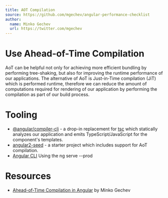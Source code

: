 ```yaml
---
title: AOT Compilation
source: https://github.com/mgechev/angular-performance-checklist
author:
  name: Minko Gechev
  url: https://twitter.com/mgechev
---
```

# Use Ahead-of-Time Compilation

AoT can be helpful not only for achieving more efficient bundling by performing tree-shaking, but also for improving the runtime performance of our applications. The alternative of AoT is Just-in-Time compilation (JiT) which is performed runtime, therefore we can reduce the amount of computations required for rendering of our application by performing the compilation as part of our build process.

# Tooling

* [@angular/compiler-cli](https://github.com/angular/angular/tree/master/packages/compiler-cli) - a drop-in replacement for [tsc](https://www.npmjs.com/package/typescript) which statically analyzes our application and emits TypeScript/JavaScript for the component's templates.
* [angular2-seed](https://github.com/mgechev/angular-seed) - a starter project which includes support for AoT compilation.
* [Angular CLI](https://cli.angular.io/) Using the ng serve --prod

# Resources

* [Ahead-of-Time Compilation in Angular](http://blog.mgechev.com/2016/08/14/ahead-of-time-compilation-angular-offline-precompilation/) by Minko Gechev